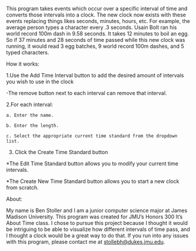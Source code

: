 This program takes events which occur over a specific interval of time and converts those intervals into a clock. The new clock now exists with these events replacing things likes seconds, minutes, hours, etc. For example, the average person types a character every .3 seconds. Usain Bolt ran his world record 100m dash in 9.58 seconds. It takes 12 minutes to boil an egg. So if 37 minutes and 28 seconds of time passed while this new clock was running, it would read 3 egg batches, 9 world record 100m dashes, and 5 typed characters.


How it works:

1.Use the Add Time Interval button to add the desired amount of intervals you wish to use in the clock

-The remove button next to each interval can remove that interval.

2.For each interval:

	a. Enter the name.
  
	b. Enter the length.
  
	c. Select the appropriate current time standard from the dropdown list.
  
3. Click the Create Time Standard button

*The Edit Time Standard button allows you to modify your current time intervals.

*The Create New Time Standard button allows you to start a new clock from scratch.



About:

My name is Ben Stoller and I am a junior computer science major at James Madison University. This program was created for JMU’s Honors 300 It’s About Time class. I chose to pursue this project because I thought it would be intriguing to be able to visualize how different intervals of time pass, and I thought a clock would be a great way to do that. If you run into any issues with this program, please contact me at stollebh@dukes.jmu.edu. 
